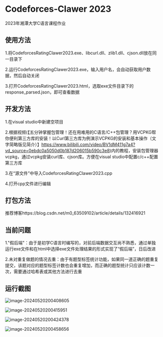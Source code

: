 # Codeforces-Clawer 2023

2023年湘潭大学C语言课程作业

## 使用方法

1.将CodeforcesRatingClawer2023.exe、libcurl.dll、zlib1.dll、cjson.dll放在同一目录下

2.运行CodeforcesRatingClawer2023.exe，输入用户名，会自动获取用户数据，然后自动关闭

3.打开CodeforcesRatingClawer2023.html，选取exe文件目录下的response_parsed.json，即可查看数据

## 开发方法

1.在visual studio中新建空项目

2.根据视频(【五分钟掌握包管理！还在用难用的C语言/C++包管理？用VCPKG帮你便利第三方库的安装！以Curl第三方库为例演示VCPKG的安装和基本操作（文字简略版见简介）】https://www.bilibili.com/video/BV1dM411g7a4?vd_source=0ebdc0a5050d0b187d206015b590c3e8)内的教程，安装包管理器vcpkg，通过vcpkg安装curl库、cjson库。方便在visual studio中配置c/c++配置第三方库

3.在“源文件”中导入CodeforcesRatingClawer2023.cpp

4.打开cpp文件进行编辑

## 打包方法

推荐博客https://blog.csdn.net/m0_63509102/article/details/132416921

## 当前问题

1."假后端"：由于是初学C语言时编写的，对前后端数据交互尚不熟悉，通过单独运行exe文件和在html中选择exe文件处理结果的形式实现了“假后端”，日后改进

2.未对重复做题的情况去重：由于有题型标签统计功能，如果同一道正确的题重复提交，该题对应的题型标签计数也会重复增加，而正确的题型统计只应该计数一次，需要通过哈希表或其他方法进行去重

## 运行截图

![image-20240520200408605](https://hila-1300222503.cos.ap-shanghai.myqcloud.com/md_image/image-20240520200408605.png)

![image-20240520200415951](https://hila-1300222503.cos.ap-shanghai.myqcloud.com/md_image/image-20240520200415951.png)

![image-20240520200424378](https://hila-1300222503.cos.ap-shanghai.myqcloud.com/md_image/image-20240520200424378.png)

![image-20240520200458656](https://hila-1300222503.cos.ap-shanghai.myqcloud.com/md_image/image-20240520200458656.png)
